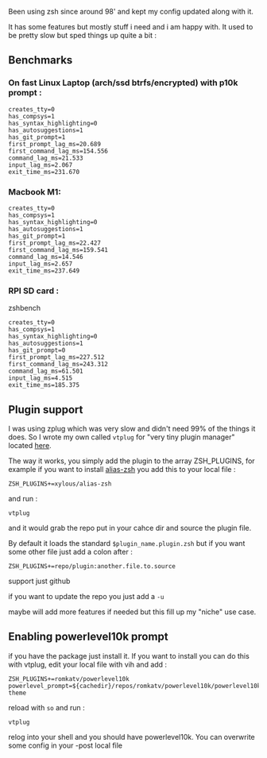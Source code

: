 Been using zsh since around 98' and kept my config updated along with it.

It has some features but mostly stuff i need and i am happy with. It used to be
pretty slow but sped things up quite a bit :

## Benchmarks

### On fast Linux Laptop (arch/ssd btrfs/encrypted) with p10k prompt :

```
creates_tty=0
has_compsys=1
has_syntax_highlighting=0
has_autosuggestions=1
has_git_prompt=1
first_prompt_lag_ms=20.689
first_command_lag_ms=154.556
command_lag_ms=21.533
input_lag_ms=2.067
exit_time_ms=231.670
```

### Macbook M1:

```
creates_tty=0
has_compsys=1
has_syntax_highlighting=0
has_autosuggestions=1
has_git_prompt=1
first_prompt_lag_ms=22.427
first_command_lag_ms=159.541
command_lag_ms=14.546
input_lag_ms=2.657
exit_time_ms=237.649
```



### RPI SD card : 

zshbench

```
creates_tty=0
has_compsys=1
has_syntax_highlighting=0
has_autosuggestions=1
has_git_prompt=0
first_prompt_lag_ms=227.512
first_command_lag_ms=243.312
command_lag_ms=61.501
input_lag_ms=4.515
exit_time_ms=185.375
```

## Plugin support

I was using zplug which was very slow and didn't need 99% of the things it does. So I wrote my own called `vtplug` for "very tiny plugin manager" located [here](https://github.com/chmouel/zsh-config/blob/master/functions/vtplug).

The way it works, you simply add the plugin to the array ZSH_PLUGINS, for example if you want to install [alias-zsh](https://github.com/xylous/alias-zsh) you add this to your local file :

```shell
ZSH_PLUGINS+=xylous/alias-zsh
```

and run :

```
vtplug
````

and it would grab the repo put in your cahce dir and source the plugin file.

By default it loads the standard `$plugin_name.plugin.zsh` but if you want some other file just add a colon after :

```shell
ZSH_PLUGINS+=repo/plugin:another.file.to.source
```

support just github

if you want to update the repo you just add a `-u`

maybe will add more features if needed but this fill up my "niche" use case.

## Enabling powerlevel10k prompt 

if you have the package just install it. If you want to install you can do this with vtplug, edit your local file with vih and add :

```
ZSH_PLUGINS+=romkatv/powerlevel10k
powerlevel_prompt=${cachedir}/repos/romkatv/powerlevel10k/powerlevel10k.zsh-theme
```

reload with `so` and run :

```
vtplug
```

relog into your shell and you should have powerlevel10k. You can overwrite some config in your -post local file

